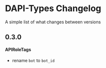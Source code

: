# DAPI-Types Changelog

A simple list of what changes between versions

## 0.3.0

#### APIRoleTags

- rename `bot` to `bot_id`
